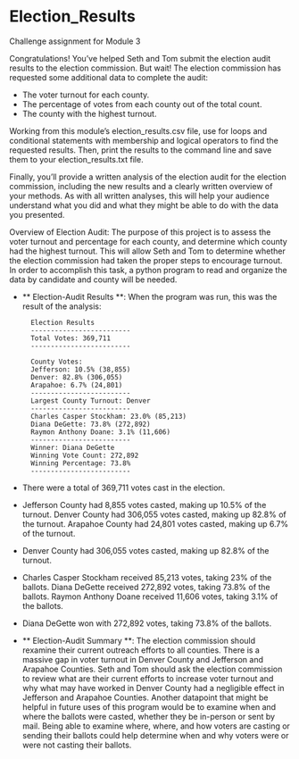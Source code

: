 # Election_Results
Challenge assignment for Module 3

Congratulations! You’ve helped Seth and Tom submit the election audit results to the election commission. But wait! The election commission has requested some additional data to complete the audit:

* The voter turnout for each county.
* The percentage of votes from each county out of the total count.
* The county with the highest turnout.

Working from this module’s election_results.csv file, use for loops and conditional statements with membership and logical operators to find the requested results. Then, print the results to the command line and save them to your election_results.txt file.

Finally, you’ll provide a written analysis of the election audit for the election commission, including the new results and a clearly written overview of your methods. As with all written analyses, this will help your audience understand what you did and what they might be able to do with the data you presented.


Overview of Election Audit: The purpose of this project is to assess the voter turnout and percentage for each county, and determine which county had the highest turnout. This will allow Seth and Tom to determine whether the election commission had taken the proper steps to encourage turnout. In order to accomplish this task, a python program to read and organize the data by candidate and county will be needed. 

* ** Election-Audit Results **: When the program was run, this was the result of the analysis:

        Election Results
        -------------------------
        Total Votes: 369,711
        -------------------------

        County Votes:
        Jefferson: 10.5% (38,855) 
        Denver: 82.8% (306,055) 
        Arapahoe: 6.7% (24,801) 
        -------------------------
        Largest County Turnout: Denver
        -------------------------
        Charles Casper Stockham: 23.0% (85,213)
        Diana DeGette: 73.8% (272,892)
        Raymon Anthony Doane: 3.1% (11,606)
        -------------------------
        Winner: Diana DeGette
        Winning Vote Count: 272,892
        Winning Percentage: 73.8%
        -------------------------

* There were a total of 369,711 votes cast in the election.
    
* Jefferson County had 8,855 votes casted, making up 10.5% of the turnout. Denver County had 306,055 votes casted, making up 82.8% of the turnout. Arapahoe County had 24,801 votes casted, making up 6.7% of the turnout.
    
* Denver County had 306,055 votes casted, making up 82.8% of the turnout.
    
* Charles Casper Stockham received 85,213 votes, taking 23% of the ballots. Diana DeGette received 272,892 votes, taking 73.8% of the ballots. Raymon Anthony Doane received 11,606 votes, taking 3.1% of the ballots.
    
* Diana DeGette won with 272,892 votes, taking 73.8% of the ballots.

* ** Election-Audit Summary **: The election commission should rexamine their current outreach efforts to all counties. There is a massive gap in voter turnout in Denver County and Jefferson and Arapahoe Counties. Seth and Tom should ask the election commission to review what are their current efforts to increase voter turnout and why what may have worked in Denver County had a negligible effect in Jefferson and Arapahoe Counties. Another datapoint that might be helpful in future uses of this program would be to examine when and where the ballots were casted, whether they be in-person or sent by mail. Being able to examine where, where, and how voters are casting or sending their ballots could help determine when and why voters were or were not casting their ballots.       